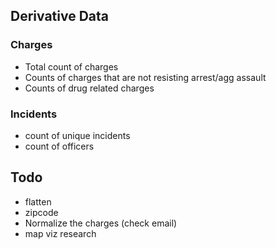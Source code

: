 ## Derivative Data

### Charges
- Total count of charges
- Counts of charges that are not resisting arrest/agg assault
- Counts of drug related charges

### Incidents
- count of unique incidents
- count of officers

## Todo
- flatten
- zipcode
- Normalize the charges (check email)
- map viz research
